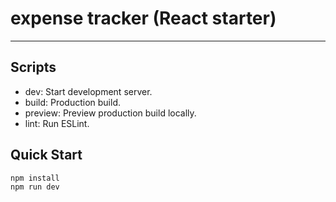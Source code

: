 # expense tracker (React starter)

---

## Scripts

- dev: Start development server.
- build: Production build.
- preview: Preview production build locally.
- lint: Run ESLint.

## Quick Start

```bash
npm install
npm run dev
```
